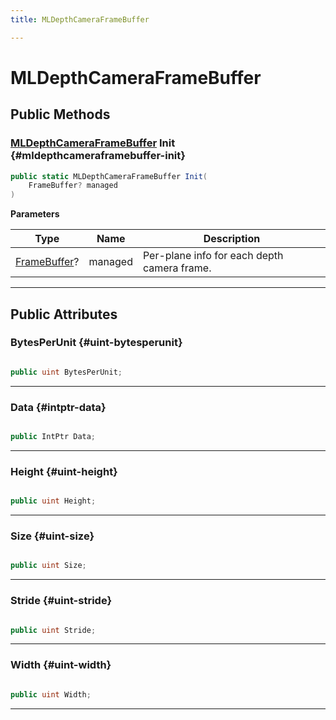 ```yaml
---
title: MLDepthCameraFrameBuffer

---
```


# MLDepthCameraFrameBuffer










## Public Methods

### [MLDepthCameraFrameBuffer](/unity-api/api/UnityEngine.XR.MagicLeap/MLDepthCamera/NativeBindings/UnityEngine.XR.MagicLeap.MLDepthCamera.NativeBindings.MLDepthCameraFrameBuffer.md) Init {#mldepthcameraframebuffer-init}

```csharp
public static MLDepthCameraFrameBuffer Init(
    FrameBuffer? managed
)
```


**Parameters**

| Type | Name  | Description  | 
|--|--|--|
| [FrameBuffer](/unity-api/api/UnityEngine.XR.MagicLeap/MLDepthCamera/UnityEngine.XR.MagicLeap.MLDepthCamera.FrameBuffer.md)? |managed|Per-plane info for each depth camera frame. |






-----------

## Public Attributes

### BytesPerUnit {#uint-bytesperunit}

```csharp

public uint BytesPerUnit;

```






-----------

### Data {#intptr-data}

```csharp

public IntPtr Data;

```






-----------

### Height {#uint-height}

```csharp

public uint Height;

```






-----------

### Size {#uint-size}

```csharp

public uint Size;

```






-----------

### Stride {#uint-stride}

```csharp

public uint Stride;

```






-----------

### Width {#uint-width}

```csharp

public uint Width;

```






-----------

